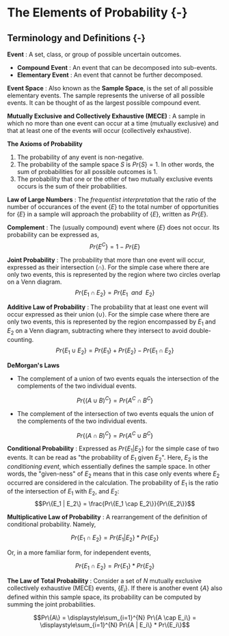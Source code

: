 
# The Elements of Probability {-}

## Terminology and Definitions {-}

**Event** : A set, class, or group of possible uncertain outcomes.

  - **Compound Event** : An event that can be decomposed into sub-events.
  - **Elementary Event** : An event that cannot be further decomposed.


**Event Space** : Also known as the **Sample Space**, is the set of all possible
elementary events. The sample represents the universe of all possible events. It
can be thought of as the largest possible compound event.

**Mutually Exclusive and Collectively Exhaustive (MECE)** : A sample in which no
more than one event can occur at a time (mutually exclusive) and that at least
one of the events will occur (collectively exhaustive).

**The Axioms of Probability**

  1. The probability of any event is non-negative.
  1. The probability of the sample space $S$ is $Pr\{S\}=1$. In other words, the
  sum of probabilities for all possible outcomes is 1.
  1. The probability that one or the other of two mutually exclusive events
     occurs is the sum of their probabilities.

**Law of Large Numbers** : The _frequentist interpretation_ that the ratio of the
number of occurances of the event $\{E\}$ to the total number of opportunities for
$\{E\}$ in a sample will approach the probability of $\{E\}$, written as $Pr\{E\}$.

**Complement** : The (usually compound) event where $\{E\}$ does not occur. Its
probability can be expressed as, $$Pr\{E^C\} = 1 - Pr\{E\}$$

**Joint Probability** : The probability that more than one event will occur, expressed
as their intersection ($\cap$). For the simple case where there are only two events, 
this is represented by the region where two circles overlap on a Venn diagram.
$$Pr\{E_1 \cap E_2\} = Pr\{E_1 \ \ and \ \ E_2\}$$

**Additive Law of Probability** : The probability that at least one event will occur
expressed as their union ($\cup$). For the simple case where there are only two
events, this is represented by the region encompassed by $E_1$ and $E_2$ on a Venn
diagram, subtracting where they intersect to avoid double-counting.
$$Pr\{E_1 \cup E_2\} = Pr\{E_1\} + Pr\{E_2\} - Pr\{E_1 \cap E_2\}$$

**DeMorgan's Laws**

  - The complement of a union of two events equals the intersection of the
  complements of the two individual events.

  $$Pr\{(A \cup B)^C\} = Pr\{A^C \cap B^C\}$$
  
  - The complement of the intersection of two events equals the union of the
  complements of the two individual events.

  $$Pr\{(A \cap B)^C\} = Pr\{A^C \cup B^C\}$$

**Conditional Probability** : Expressed as $Pr\{E_1 | E_2\}$ for the simple case
of two events. It can be read as "the probability of $E_1$ given $E_2$". Here, $E_2$
is the _conditioning event_, which essentially defines the sample space. In other
words, the "given-ness" of $E_2$ means that in this case only events where $E_2$
occurred are considered in the calculation. The probability of $E_1$ is the ratio
of the intersection of $E_1$ with $E_2$, and $E_2$:
$$Pr\{E_1 | E_2\} = \frac{Pr\{E_1 \cap E_2\}}{Pr\{E_2\}}$$

**Multiplicative Law of Probability** : A rearrangement of the definition of
conditional probability. Namely,

$$Pr\{E_1 \cap E_2\} = Pr\{E_1 | E_2\} * Pr\{E_2\}$$

Or, in a more familiar form, for independent events,

$$Pr\{E_1 \cap E_2\} = Pr\{E_1\} * Pr\{E_2\}$$

**The Law of Total Probability** : Consider a set of $N$ mutually exclusive collectively
exhaustive (MECE) events, $\{E_i\}$. If there is another event $\{A\}$ also defined within
this sample space, its probability can be computed by summing the joint probabilities.

$$Pr\{A\} = \displaystyle\sum_{i=1}^{N} Pr\{A \cap E_i\} = \displaystyle\sum_{i=1}^{N} Pr\{A | E_i\} * Pr\{E_i\}$$

